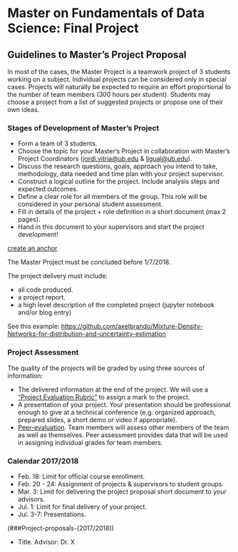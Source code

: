 # Master on Fundamentals of Data Science: Final Project

## Guidelines to Master’s Project Proposal

In most of the cases, the Master Project is a teamwork project of 3 students working on a subject. Individual projects can be 
considered only in special cases. Projects will naturally be expected to require an effort proportional to the number of team members (300 hours per student). Students may choose a project from a list of suggested projects or propose one of their own ideas. 

### Stages of Development of Master’s Project
+ Form a team of 3 students.
+ Choose the topic for your Master’s Project in collaboration with Master’s Project Coordinators (jordi.vitria@ub.edu & ligual@ub.edu). 
+ Discuss the research questions, goals, approach you intend to take, methodology, data needed and time plan with your project supervisor. 
+ Construct a logical outline for the project. Include analysis steps and expected outcomes. 
+ Define a clear role for all members of the group. This role will be considered in your personal student assessment.  
+ Fill in details of the project + role definition in a short document (max 2 pages). 
+ Hand in this document to your supervisors and start the project development! 

[create an anchor](###Project-proposals-(2017/2018))

The Master Project must be concluded before 1/7/2018. 

The project delivery must include:
+ all code produced.
+ a project report. 
+ a high level description of the completed project (jupyter notebook and/or blog entry)

See this example: https://github.com/axelbrando/Mixture-Density-Networks-for-distribution-and-uncertainty-estimation

### Project Assessment
The quality of the projects will be graded by using three sources of information:
+ The delivered information at the end of the project.  We will use a [“Project Evaluation Rubric”](https://docs.google.com/spreadsheets/d/1g9foCpIxRSuA414hjeqWZNniJl_QC81W2x0P44_kngw/edit?usp=sharing) to assign a mark to the project.
+ A presentation of your project. Your presentation should be professional enough to give at a technical conference (e.g. organized approach, prepared slides, a short demo or video if appropriate). 
+ [Peer-evaluation](https://docs.google.com/document/d/1iYwW6xOXSaQ9ApzYHpk-GdLONF9VGV17rOod2ifFkQs/edit?usp=sharing). Team members will assess other members of the team as well as themselves. Peer assessment provides data that will be used in assigning individual grades for team members.

### Calendar 2017/2018
+ Feb. 18: Limit for official course enrollment.
+ Feb. 20 - 24: Assignment of projects & supervisors to student groups.
+ Mar. 3: Limit for delivering the project proposal short document to your advisors.
+ Jul. 1: Limit for final delivery of your project. 
+ Jul. 3-7: Presentations.

(###Project-proposals-(2017/2018)) 
+ Title. Advisor: Dr. X



